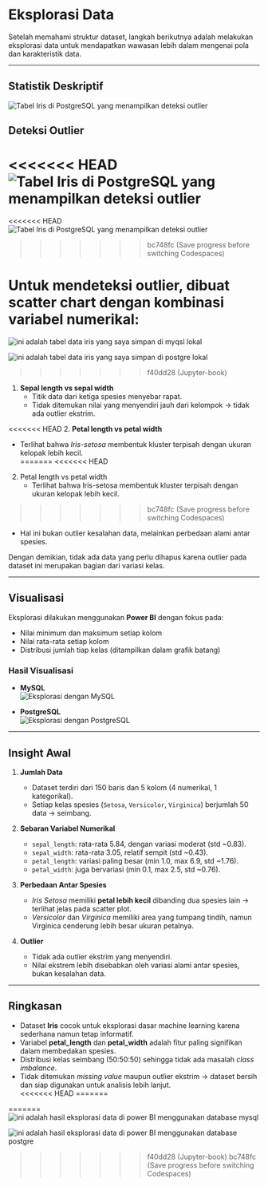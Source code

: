 # Eksplorasi Data

Setelah memahami struktur dataset, langkah berikutnya adalah melakukan eksplorasi data untuk mendapatkan wawasan lebih dalam mengenai pola dan karakteristik data.

---

## Statistik Deskriptif

![Tabel Iris di PostgreSQL yang menampilkan deteksi outlier](../_build/html/_static/images/statistik_deskriptif_postgre.png)

## Deteksi Outlier

<<<<<<< HEAD
![Tabel Iris di PostgreSQL yang menampilkan deteksi outlier](../_build/html/_static/images/deteksi_outlier_postgre.png)
=======
<<<<<<< HEAD
 ![Tabel Iris di PostgreSQL yang menampilkan deteksi outlier](../_build/html/_static/images/deteksi_outlier_postgre.png)
>>>>>>> bc748fc (Save progress before switching Codespaces)

Untuk mendeteksi outlier, dibuat scatter chart dengan kombinasi variabel numerikal:
=======
![ini adalah tabel data iris yang saya simpan di myqsl lokal](../_build/html/_static/images/data_iris_mysql.png)

![ini adalah tabel data iris yang saya simpan di postgre lokal](../_build/html/_static/images/data_iris_postgre.png)
>>>>>>> f40dd28 (Jupyter-book)

1. **Sepal length vs sepal width**  
   - Titik data dari ketiga spesies menyebar rapat.  
   - Tidak ditemukan nilai yang menyendiri jauh dari kelompok → tidak ada outlier ekstrim.  

<<<<<<< HEAD
2. **Petal length vs petal width**  
   - Terlihat bahwa *Iris-setosa* membentuk kluster terpisah dengan ukuran kelopak lebih kecil.  
=======
<<<<<<< HEAD
2. Petal length vs petal width  
   - Terlihat bahwa Iris-setosa membentuk kluster terpisah dengan ukuran kelopak lebih kecil.  
>>>>>>> bc748fc (Save progress before switching Codespaces)
   - Hal ini bukan outlier kesalahan data, melainkan perbedaan alami antar spesies.  

Dengan demikian, tidak ada data yang perlu dihapus karena outlier pada dataset ini merupakan bagian dari variasi kelas.

---

## Visualisasi

Eksplorasi dilakukan menggunakan **Power BI** dengan fokus pada:

- Nilai minimum dan maksimum setiap kolom  
- Nilai rata-rata setiap kolom  
- Distribusi jumlah tiap kelas (ditampilkan dalam grafik batang)  

### Hasil Visualisasi
- **MySQL**  
  ![Eksplorasi dengan MySQL](../_build/html/_static/images/eksplorasi_data_mysql.png)

- **PostgreSQL**  
  ![Eksplorasi dengan PostgreSQL](../_build/html/_static/images/eksplorasi_data_postgre.png)

---

## Insight Awal

1. **Jumlah Data**  
   - Dataset terdiri dari 150 baris dan 5 kolom (4 numerikal, 1 kategorikal).  
   - Setiap kelas spesies (`Setosa`, `Versicolor`, `Virginica`) berjumlah 50 data → seimbang.  

2. **Sebaran Variabel Numerikal**  
   - `sepal_length`: rata-rata 5.84, dengan variasi moderat (std ~0.83).  
   - `sepal_width`: rata-rata 3.05, relatif sempit (std ~0.43).  
   - `petal_length`: variasi paling besar (min 1.0, max 6.9, std ~1.76).  
   - `petal_width`: juga bervariasi (min 0.1, max 2.5, std ~0.76).  

3. **Perbedaan Antar Spesies**  
   - *Iris Setosa* memiliki **petal lebih kecil** dibanding dua spesies lain → terlihat jelas pada scatter plot.  
   - *Versicolor* dan *Virginica* memiliki area yang tumpang tindih, namun Virginica cenderung lebih besar ukuran petalnya.  

4. **Outlier**  
   - Tidak ada outlier ekstrim yang menyendiri.  
   - Nilai ekstrem lebih disebabkan oleh variasi alami antar spesies, bukan kesalahan data.  

---

## Ringkasan

- Dataset **Iris** cocok untuk eksplorasi dasar machine learning karena sederhana namun tetap informatif.  
- Variabel **petal_length** dan **petal_width** adalah fitur paling signifikan dalam membedakan spesies.  
- Distribusi kelas seimbang (50:50:50) sehingga tidak ada masalah *class imbalance*.  
- Tidak ditemukan *missing value* maupun outlier ekstrim → dataset bersih dan siap digunakan untuk analisis lebih lanjut.  
<<<<<<< HEAD
=======

=======
![ini adalah hasil eksplorasi data di power BI menggunakan database mysql](../_build/html/_static/images/eksplorasi_data_mysql.png)

![ini adalah hasil eksplorasi data di power BI menggunakan database postgre](../_build/html/_static/images/eksplorasi_data_postgre.png)
>>>>>>> f40dd28 (Jupyter-book)
>>>>>>> bc748fc (Save progress before switching Codespaces)
